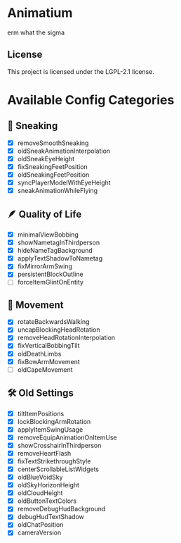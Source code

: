 # Animatium
erm what the sigma
## License
This project is licensed under the LGPL-2.1 license.

# Available Config Categories
## 💨 Sneaking
- [X] removeSmoothSneaking
- [X] oldSneakAnimationInterpolation
- [X] oldSneakEyeHeight
- [X] fixSneakingFeetPosition
- [X] oldSneakingFeetPosition
- [X] syncPlayerModelWithEyeHeight
- [X] sneakAnimationWhileFlying

## 🪶 Quality of Life
- [X] minimalViewBobbing
- [X] showNametagInThirdperson
- [X] hideNameTagBackground
- [X] applyTextShadowToNametag
- [X] fixMirrorArmSwing
- [X] persistentBlockOutline
- [ ] forceItemGlintOnEntity

## 🏃 Movement
- [X] rotateBackwardsWalking
- [X] uncapBlockingHeadRotation
- [X] removeHeadRotationInterpolation
- [X] fixVerticalBobbingTilt
- [X] oldDeathLimbs
- [X] fixBowArmMovement
- [ ] oldCapeMovement

## 🛠️ Old Settings
- [X] tiltItemPositions
- [X] lockBlockingArmRotation
- [X] applyItemSwingUsage
- [X] removeEquipAnimationOnItemUse
- [X] showCrosshairInThirdperson
- [X] removeHeartFlash
- [X] fixTextStrikethroughStyle
- [X] centerScrollableListWidgets
- [X] oldBlueVoidSky
- [X] oldSkyHorizonHeight
- [X] oldCloudHeight
- [X] oldButtonTextColors
- [X] removeDebugHudBackground
- [X] debugHudTextShadow
- [X] oldChatPosition
- [X] cameraVersion